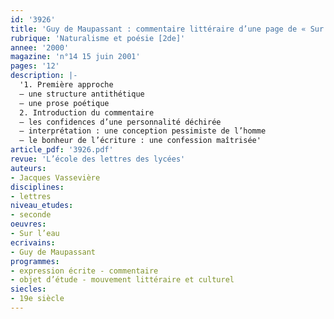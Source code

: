 ```yaml
---
id: '3926'
title: 'Guy de Maupassant : commentaire littéraire d’une page de « Sur l’eau » (1888)'
rubrique: 'Naturalisme et poésie [2de]'
annee: '2000'
magazine: 'n°14 15 juin 2001'
pages: '12'
description: |-
  '1. Première approche
  – une structure antithétique
  – une prose poétique
  2. Introduction du commentaire
  – les confidences d’une personnalité déchirée
  – interprétation : une conception pessimiste de l’homme
  – le bonheur de l’écriture : une confession maîtrisée'
article_pdf: '3926.pdf'
revue: 'L’école des lettres des lycées'
auteurs:
- Jacques Vassevière
disciplines:
- lettres
niveau_etudes:
- seconde
oeuvres:
- Sur l’eau
ecrivains:
- Guy de Maupassant
programmes:
- expression écrite - commentaire
- objet d’étude - mouvement littéraire et culturel
siecles:
- 19e siècle
---
```

